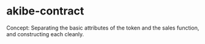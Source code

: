 # akibe-contract

Concept: Separating the basic attributes of the token and the sales function, and constructing each cleanly.
